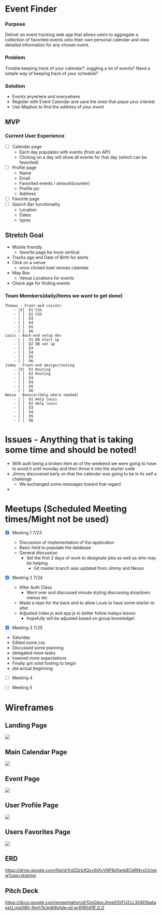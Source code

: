 # Event Finder

### Purpose
  Deliver an event tracking web app that allows users to aggregate a collection of favorited events onto their own personal calendar and view detailed information for any chosen event.

### Problem
  Trouble keeping track of your calendar? Juggling a lot of events? Need a simple way of keeping track of your schedule?

### Solution
  - Events anywhere and everywhere
  - Register with Event Calendar and save the ones that pique your interest
  - Use Mapbox to find the address of your event

## MVP
### Current User Experience
- [ ] Calendar page
  - Each day populates with events (from an API)
  - Clicking on a day will show all events for that day (which can be favorited)
- [ ] Profile page 
  - Name
  - Email
  - Favorited events / amount(counter)
  - Profile pic
  - Address
- [ ] Favorite page
- [ ] Search Bar functionality
  - Location
  - Dates
  - types

## Stretch Goal
- Mobile friendly
  - favorite page be more vertical 
- Tracks age and Date of Birth for alerts
- Click on a venue
  - once clicked load venues calendar
- Map Box 
  - Venue Locations for events
- Check age for finding events

### Team Members(daily/Items we want to get done)
    Thomas - Front-end css/etc
        - [X]  D1 CSS
        - [ ]  D2 CSS
        - [ ]  D3
        - [ ]  D4
        - [ ]  D5
        - [ ]  D6
    Louis - Back-end setup dev
        - [ ]  D1 DB start up
        - [ ]  D2 DB set up
        - [ ]  D3
        - [ ]  D4
        - [ ]  D5
        - [ ]  D6
    Jimmy - Front-end design/routing
        - [X]  D1 Routing
        - [ ]  D2 Routing
        - [ ]  D3
        - [ ]  D4
        - [ ]  D5
        - [ ]  D6
    Nesso - Bouncer(help where needed)
        - [ ]  D1 Help louis
        - [ ]  D2 Help louis
        - [ ]  D3
        - [ ]  D4
        - [ ]  D5
        - [ ]  D6
# Issues - Anything that is taking some time and should be noted!
- With auth being a broken item as of the weekend we were going to have to avoid it until monday and then throw it into the starter code
- Jimmy discovered early on that the calendar was going to be in its self a challenge
  - We exchanged some messages toward that regard
- 
# Meetups (Scheduled Meeting times/Might not be used)
- [X] Meeting 1 7/23
  - Discussion of implementation of the application
  - Basic field to populate the database 
  - General discussion
    - Set the first 2 days of work to designate jobs as well as who may be helping
      - Git master branch was updated from Jimmy and Nesso 

- [X] Meeting 2 7/24
  - After Auth Class
    - Went over and discussed minute styling discussing dropdown menus etc
  - Made a repo for the back end to allow Louis to have some starter to alter 
  - Adjusted index.js and app.js to better follow todays lesson 
    - hopefully will be adjusted based on group knowledge!

- [X] Meeting 3 7/25
-  Saturday
 - Edited some css
 - Discussed some planning 
 - delegated more tasks 
 - lowered more expectations 
- Finally got solid footing to begin
- did actual beginning

- [ ] Meeting 4

- [ ] Meeting 5


# Wireframes

## Landing Page
![](/public/wireframe/Landing-Page-Wireframe.png)
## Main Calendar Page
![](/public/wireframe/Main-Page-Wireframe.png)
## Event Page
![](/public/wireframe/Event-Page-Wireframe.png)
## User Profile Page
![](/public/wireframe/Profile-Page-Wireframe.png)
## Users Favorites Page
![](/public/wireframe/Favorites-Page-Wireframe.png)

## ERD
https://drive.google.com/file/d/1rdZQrbXQxvStXyV9P8d1gnk8CbRNvxCt/view?usp=sharing

## Pitch Deck
 https://docs.google.com/presentation/d/12pGAecJtmeS1GFUZcL304D9aAapzU_ma3j8h-fevh7k/edit#slide=id.gc6f80d1ff_0_0
